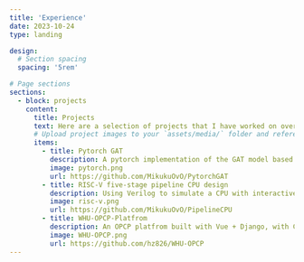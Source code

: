 ```yaml
---
title: 'Experience'
date: 2023-10-24
type: landing

design:
  # Section spacing
  spacing: '5rem'

# Page sections
sections:
  - block: projects
    content:
      title: Projects
      text: Here are a selection of projects that I have worked on over the years.
      # Upload project images to your `assets/media/` folder and reference the filename in the `image` option
      items:
        - title: Pytorch GAT
          description: A pytorch implementation of the GAT model based on the officail code, adding code for plots & using mps for accelerate running on MacOS
          image: pytorch.png
          url: https://github.com/MikukuOvO/PytorchGAT
        - title: RISC-V five-stage pipeline CPU design
          description: Using Verilog to simulate a CPU with interactive and graphics on FPGA board
          image: risc-v.png
          url: https://github.com/MikukuOvO/PipelineCPU
        - title: WHU-OPCP-Platfrom
          description: An OPCP platfrom built with Vue + Django, with CGROUP & docker used for the judger, which gives an stable & interactive environment
          image: WHU-OPCP.png
          url: https://github.com/hz826/WHU-OPCP
---
```

